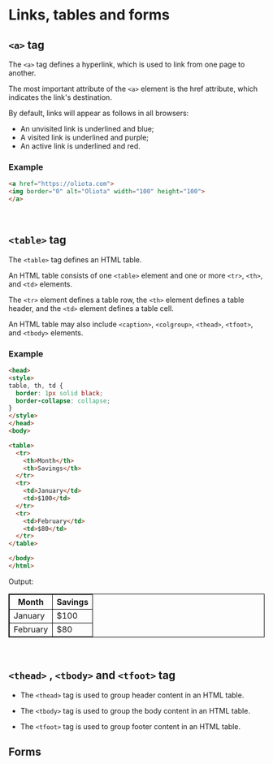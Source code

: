 # Links, tables and forms

## `<a>` tag

The `<a>` tag defines a hyperlink, which is used to link from one page to another.

The most important attribute of the `<a>` element is the href attribute, which indicates the link's destination.

By default, links will appear as follows in all browsers:

* An unvisited link is underlined and blue;
* A visited link is underlined and purple;
* An active link is underlined and red.

### Example

```html
<a href="https://oliota.com">
<img border="0" alt="Oliota" width="100" height="100">
</a>
```

<br>

## `<table>` tag
The `<table>` tag defines an HTML table.

An HTML table consists of one `<table>` element and one or more `<tr>`, `<th>`, and `<td>` elements.

The `<tr>` element defines a table row, the `<th>` element defines a table header, and the `<td>` element defines a table cell.

An HTML table may also include `<caption>`, `<colgroup>`, `<thead>`, `<tfoot>`, and `<tbody>` elements.

### Example

```html
<head>
<style>
table, th, td {
  border: 1px solid black;
  border-collapse: collapse;
}
</style>
</head>
<body>

<table>
  <tr>
    <th>Month</th>
    <th>Savings</th>
  </tr>
  <tr>
    <td>January</td>
    <td>$100</td>
  </tr>
  <tr>
    <td>February</td>
    <td>$80</td>
  </tr>
</table>

</body>
</html>
```

Output:

<head>
<style>
table, th, td {
  border: 1px solid black;
  border-collapse: collapse;
}
</style>
</head>
<body>

<table>
  <tr>
    <th>Month</th>
    <th>Savings</th>
  </tr>
  <tr>
    <td>January</td>
    <td>$100</td>
  </tr>
  <tr>
    <td>February</td>
    <td>$80</td>
  </tr>
</table>

</body>
</html>

<br>

## `<thead>` , `<tbody>` and `<tfoot>` tag

* The `<thead>` tag is used to group header content in an HTML table.

* The `<tbody>` tag is used to group the body content in an HTML table.

* The `<tfoot>` tag is used to group footer content in an HTML table.



## Forms





